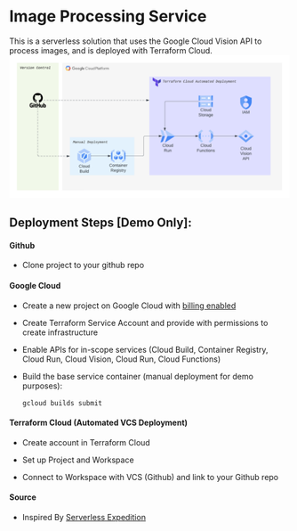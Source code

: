 # Image Processing Service

This is a serverless solution that uses the Google Cloud Vision API to process images, and is deployed with Terraform Cloud.
![Architecture diagram](architecture.png)

## Deployment Steps [Demo Only]:

#### Github

-   Clone project to your github repo

#### Google Cloud

-   Create a new project on Google Cloud with [billing enabled](https://cloud.google.com/billing/docs/how-to/modify-project)

-   Create Terraform Service Account and provide with permissions to create infrastructure

-   Enable APIs for in-scope services (Cloud Build, Container Registry, Cloud Run, Cloud Vision, Cloud Run, Cloud Functions)

-   Build the base service container (manual deployment for demo purposes):

    ```
    gcloud builds submit
    ```

#### Terraform Cloud (Automated VCS Deployment)

-   Create account in Terraform Cloud

-   Set up Project and Workspace

-   Connect to Workspace with VCS (Github) and link to your Github repo

#### Source

-   Inspired By [Serverless Expedition](https://github.com/GoogleCloudPlatform/serverless-expeditions/tree/main/terraform-serverless)
